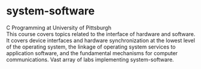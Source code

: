 # system-software
C Programming at University of Pittsburgh </br>
This course covers topics related to the interface of hardware and software.<br> 
It covers device interfaces and hardware synchronization at the lowest level of the operating system, the linkage of operating system services to application software, and the fundamental mechanisms for computer communications. Vast array of labs implementing system-software.
